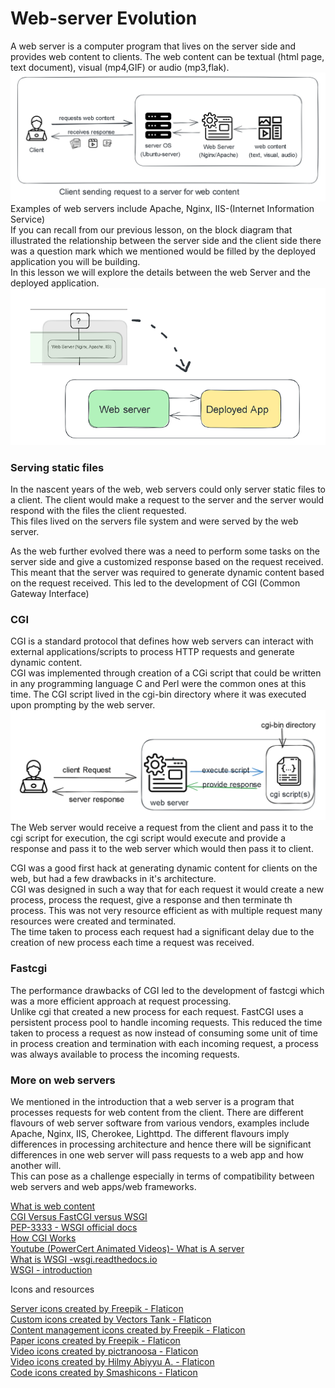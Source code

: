 # Web-server Evolution

A web server is a computer program that lives on the server side and provides web content to clients. The web content can be textual (html page, text document), visual (mp4,GIF) or audio (mp3,flak).  
![Client Sending a request For Web Content to A client](./Client-sending-request-to-a-client.png)   
Examples of web servers include Apache, Nginx, IIS-(Internet Information Service)   
If you can recall from our previous lesson, on the block diagram that illustrated the relationship between the server side and the client side there was a question mark which we mentioned would be filled by the deployed application you will be building.     
In this lesson we will explore the details between the web Server and the deployed application.     
![Flipped_web_server_deployed_app_image](./flipped_web_server_deployed_app.png)  
### Serving static files 
In the nascent years of the web, web servers could only server static files to a client. The client would make a request to the server and the server would respond with the files the client requested.    
This files lived on the servers file system and were served by the web server.  

As the web further evolved there was a need to perform some tasks on the server side and give a customized response based on the request received. This meant that the server was required to generate dynamic content based on the request received. 
This led to the development of CGI (Common Gateway Interface)
### CGI 
CGI is a standard protocol that defines how web servers can interact with external applications/scripts to process HTTP requests and generate dynamic content.  
CGI was implemented through creation of a CGi script that could be written in any programming language C and Perl were the common ones at this time. The CGI script lived in the cgi-bin directory where it was executed upon prompting by the web server. 
![CGI script execution Illustration](./cgi-script-illustration.png) 
The Web server would receive a request from the client and pass it to the cgi script for execution, the cgi script would execute and provide a response and pass it to the web server which would then pass it to client.   

CGI was a good first hack at generating dynamic content for clients on the web, but had a few drawbacks in it's architecture.   
CGI was designed in such a way that for each request it would create a new process, process the request, give a response and then terminate th process. This was not very resource efficient as with multiple request many resources were created and terminated.   
The time taken to process each request had a significant delay due to the creation of new process each time a request was received.    

### Fastcgi  
The performance drawbacks of CGI led to the development of fastcgi which was a more efficient approach at request processing.  
Unlike cgi that created a new process for each request. FastCGI uses a persistent process pool to handle incoming requests. This reduced the time taken to process a request as now instead of consuming some unit of time in process creation and termination with each incoming request, a process was always available to process the incoming  requests.    

### More on web servers
We mentioned in the introduction that a web server is a program that processes requests for web content from the client. There are different flavours of web server software from various vendors, examples include Apache, Nginx, IIS, Cherokee, Lighttpd. The different flavours imply differences in processing architecture and hence there will be significant differences in  one web server will pass requests to a web app and how another will.    
This can pose as a challenge especially in terms of compatibility between web servers and web apps/web  frameworks.   





























[What is web content](https://en.wikipedia.org/wiki/Web_content)    
[CGI Versus FastCGI versus WSGI](https://www.sobyte.net/post/2021-11/cgi-fastcgi-wsgi/)     
[PEP-3333 - WSGI official docs](https://peps.python.org/pep-3333/#specification-details)    
[How CGI Works](https://computer.howstuffworks.com/cgi.htm)     
[Youtube (PowerCert Animated Videos)- What is A server](https://www.youtube.com/watch?v=UjCDWCeHCzY)    
[What is WSGI -wsgi.readthedocs.io](https://wsgi.readthedocs.io/en/latest/what.html)    
[WSGI - introduction](https://wsgi.tutorial.codepoint.net/intro)    

Icons and resources

<a href="https://www.flaticon.com/free-icons/server" title="server icons">Server icons created by Freepik - Flaticon</a>    
<a href="https://www.flaticon.com/free-icons/custom" title="custom icons">Custom icons created by Vectors Tank - Flaticon</a>   
<a href="https://www.flaticon.com/free-icons/content-management" title="content management icons">Content management icons created by Freepik - Flaticon</a>    
<a href="https://www.flaticon.com/free-icons/paper" title="paper icons">Paper icons created by Freepik - Flaticon</a>   
<a href="https://www.flaticon.com/free-icons/video" title="video icons">Video icons created by pictranoosa - Flaticon</a>   
<a href="https://www.flaticon.com/free-icons/video" title="video icons">Video icons created by Hilmy Abiyyu A. - Flaticon</a>   
<a href="https://www.flaticon.com/free-icons/code" title="code icons">Code icons created by Smashicons - Flaticon</a>   
